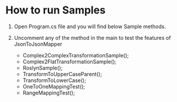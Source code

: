 
# How to run Samples

1. Open Program.cs file and you will find below Sample methods. 
2. Uncomment any of the method in the main to test the features of JsonToJsonMapper

    - Complex2ComplexTransformationSample();
    - Complex2FlatTransformationSample();
    - RoslynSample();
    - TransformToUpperCaseParent();
    - TransformToLowerCase();
    - OneToOneMappingTest();
    - RangeMappingTest();


